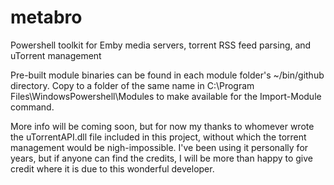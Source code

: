 # metabro
Powershell toolkit for Emby media servers, torrent RSS feed parsing, and uTorrent management

Pre-built module binaries can be found in each module folder's ~/bin/github directory.  Copy to a folder of the same name in C:\Program Files\WindowsPowershell\Modules to make available for the Import-Module command.

More info will be coming soon, but for now my thanks to whomever wrote the uTorrentAPI.dll file included in this project, without which the torrent management would be nigh-impossible.  I've been using it personally for years, but if anyone can find the credits, I will be more than happy to give credit where it is due to this wonderful developer.
